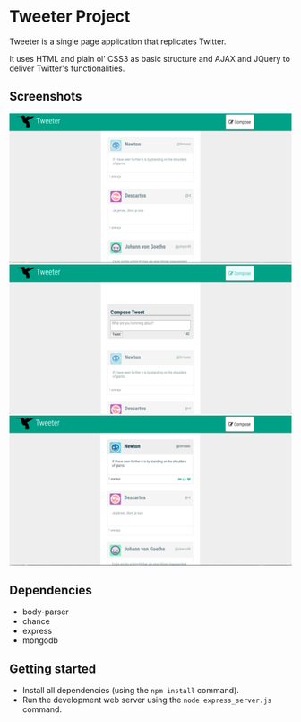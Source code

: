 # Tweeter Project

Tweeter is a single page application that replicates Twitter.

It uses HTML and plain ol' CSS3 as basic structure and AJAX and JQuery to deliver Twitter's functionalities.

## Screenshots
!["The main page"](https://github.com/YuChenHeMTL/tweeter/blob/master/docs/main_page.png)
!["Submit form for sending tweets"](https://github.com/YuChenHeMTL/tweeter/blob/master/docs/compose_form.png)
!["Hovered tweets"](https://github.com/YuChenHeMTL/tweeter/blob/master/docs/hovered_tweet.png)
## Dependencies

 - body-parser
 - chance
 - express
 - mongodb

## Getting started

- Install all dependencies (using the `npm install` command).
- Run the development web server using the `node express_server.js` command.
